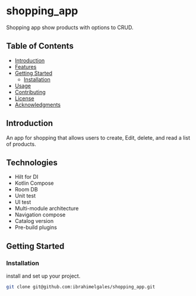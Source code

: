 # shopping_app

Shopping app show products with options to CRUD.

## Table of Contents
- [Introduction](#introduction)
- [Features](#features)
- [Getting Started](#getting-started)
  - [Installation](#installation)
- [Usage](#usage)
- [Contributing](#contributing)
- [License](#license)
- [Acknowledgments](#acknowledgments)

## Introduction

An app for shopping that allows users to create, Edit, delete, and read a list of products.

## Technologies

- Hilt for DI
- Kotlin Compose
- Room DB
- Unit test
- UI test
- Multi-module architecture
- Navigation compose
- Catalog version
- Pre-build plugins

## Getting Started

### Installation

 install and set up your project.

```bash
git clone git@github.com:ibrahimelgales/shopping_app.git
